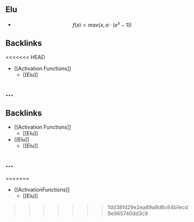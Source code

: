 ## Elu
- $$f(x) = max(x, a \cdot (e^x-1))$$
## Backlinks
<<<<<<< HEAD
* [[Activation Functions]]
	* [[Elu]]

## ...



## Backlinks
* [[Activation Functions]]
	* [[Elu]]
* [[Elu]]
	* [[Elu]]

## ...
=======
* [[ActivationFunctions]]
	* [[Elu]]

>>>>>>> 1dd38fd29e2ea89a9d6c64b1ecd9e965740dd3c9
